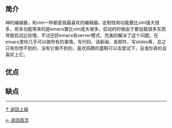 ﻿
## 简介

神的编辑器，和vim一样都是我最喜欢的编辑器。定制性和功能要比vim强大很多，但多功能带来的是emacs要比vim庞大很多，启动的时候由于要加载很多东西导致启动比较慢，不过还好emacs有server模式，完美的解决了这个问题。在emacs里你几乎可以做所有的事情，写代码、读新闻、发邮件、写slides等，总之只有你想不到的，没有它做不到的，喜欢捣腾的童鞋可以去尝试下，没准你真的会喜欢上它。

## 优点

## 缺点


----
[↑ 返回上级](https://github.com/asin929/linux-software/blob/master/Text-Processing/Text-Processing.md)

[← 返回首页](https://github.com/asin929/linux-software)
